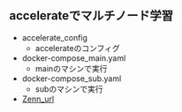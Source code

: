 accelerateでマルチノード学習
---
- accelerate_config
  - accelerateのコンフィグ
- docker-compose_main.yaml
  - mainのマシンで実行
- docker-compose_sub.yaml
  - subのマシンで実行   
- [Zenn_url](https://zenn.dev/hiyoo/articles/e312dab357421b)
